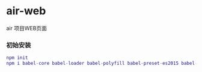# air-web
air 项目WEB页面

### 初始安装

```gi
npm init
npm i babel-core babel-loader babel-polyfill babel-preset-es2015 babel-preset-latest webpack webpack-cli --save-dev --registry=https://registry.npm.taobao.org
```
